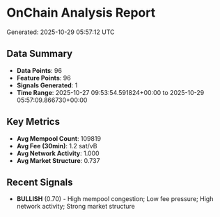 # OnChain Analysis Report
Generated: 2025-10-29 05:57:12 UTC

## Data Summary
- **Data Points**: 96
- **Feature Points**: 96
- **Signals Generated**: 1
- **Time Range**: 2025-10-27 09:53:54.591824+00:00 to 2025-10-29 05:57:09.866730+00:00

## Key Metrics
- **Avg Mempool Count**: 109819
- **Avg Fee (30min)**: 1.2 sat/vB
- **Avg Network Activity**: 1.000
- **Avg Market Structure**: 0.737

## Recent Signals
- **BULLISH** (0.70) - High mempool congestion; Low fee pressure; High network activity; Strong market structure
